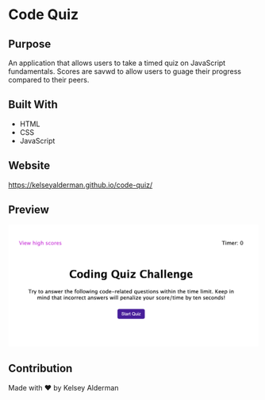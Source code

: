# Code Quiz

## Purpose

An application that allows users to take a timed quiz on JavaScript fundamentals. Scores are savwd to allow users to guage their progress compared to their peers.

## Built With

- HTML
- CSS
- JavaScript

## Website

https://kelseyalderman.github.io/code-quiz/

## Preview

![Screenshot of Code Quiz](assets/images/code-quiz.jpg)

## Contribution

Made with ❤️ by Kelsey Alderman
